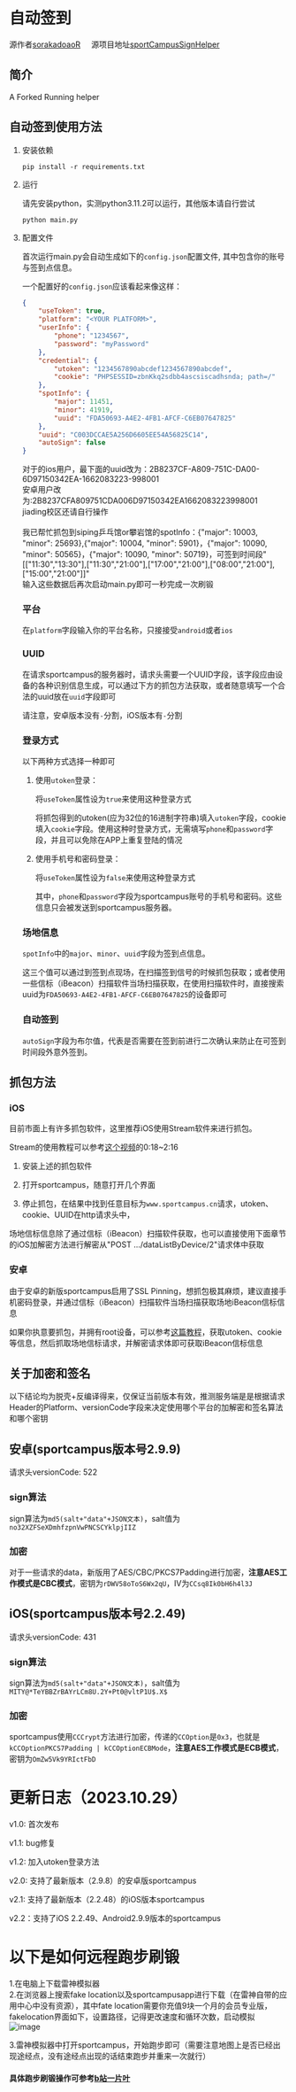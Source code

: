 # 自动签到
源作者[sorakadoaoR](https://github.com/sorakadoaoR)&nbsp;&nbsp;&nbsp;&nbsp; 源项目地址[sportCampusSignHelper](https://github.com/sorakadoaoR/sportCampusSignHelper)
## 简介
A Forked Running helper
## 自动签到使用方法

1. 安装依赖

    ```shell
    pip install -r requirements.txt
    ```

2. 运行

    请先安装python，实测python3.11.2可以运行，其他版本请自行尝试
    ```shell
    python main.py
    ```

3. 配置文件

    首次运行main.py会自动生成如下的`config.json`配置文件, 其中包含你的账号与签到点信息。

    一个配置好的`config.json`应该看起来像这样：

    ```JSON
    {
        "useToken": true,
        "platform": "<YOUR PLATFORM>",
        "userInfo": {
            "phone": "1234567",
            "password": "myPassword"
        },
        "credential": {
            "utoken": "1234567890abcdef1234567890abcdef",
            "cookie": "PHPSESSID=zbnKkq2sdbb4ascsiscadhsnda; path=/"
        },
        "spotInfo": {
            "major": 11451,
            "minor": 41919,
            "uuid": "FDA50693-A4E2-4FB1-AFCF-C6EB07647825"
        },
        "uuid": "C003DCCAE5A256D6605EE54A56825C14",
        "autoSign": false
    }
    ```
    对于的ios用户，最下面的uuid改为：2B8237CF-A809-751C-DA00-6D97150342EA-1662083223-998001<br>
   安卓用户改为:2B8237CFA809751CDA006D97150342EA1662083223998001<br>
   jiading校区还请自行操作<br><br>
   我已帮忙抓包到siping乒乓馆or攀岩馆的spotInfo：{"major": 10003,
        "minor": 25693},{"major": 10004,
        "minor": 5901}，{"major": 10090,
        "minor": 50565}，{"major": 10090,
        "minor": 50719}，可签到时间段"[[\"11:30\",\"13:30\"],[\"11:30\",\"21:00\"],[\"17:00\",\"21:00\"],[\"08:00\",\"21:00\"],[\"15:00\",\"21:00\"]]"<br>
        输入这些数据后再次启动main.py即可一秒完成一次刷锻
    ### 平台
    
    在`platform`字段输入你的平台名称，只接接受`android`或者`ios`

    ### UUID

    在请求sportcampus的服务器时，请求头需要一个UUID字段，该字段应由设备的各种识别信息生成，可以通过下方的抓包方法获取，或者随意填写一个合法的uuid放在`uuid`字段即可

    请注意，安卓版本没有`-`分割，iOS版本有`-`分割    

    ### 登录方式

    以下两种方式选择一种即可

    1. 使用`utoken`登录：

        将`useToken`属性设为`true`来使用这种登录方式
        
        将抓包得到的utoken(应为32位的16进制字符串)填入`utoken`字段，cookie填入`cookie`字段。使用这种时登录方式，无需填写`phone`和`password`字段，并且可以免除在APP上重复登陆的情况

    2. 使用手机号和密码登录：

        将`useToken`属性设为`false`来使用这种登录方式

        其中，`phone`和`password`字段为sportcampus账号的手机号和密码。这些信息只会被发送到sportcampus服务器。

    ### 场地信息

    `spotInfo`中的`major`、`minor`、`uuid`字段为签到点信息。
    
    这三个值可以通过到签到点现场，在扫描签到信号的时候抓包获取；或者使用一些信标（iBeacon）扫描软件当场扫描获取，在使用扫描软件时，直接搜索uuid为`FDA50693-A4E2-4FB1-AFCF-C6EB07647825`的设备即可

    ### 自动签到

    `autoSign`字段为布尔值，代表是否需要在签到前进行二次确认来防止在可签到时间段外意外签到。

## 抓包方法

### iOS

目前市面上有许多抓包软件，这里推荐iOS使用Stream软件来进行抓包。

Stream的使用教程可以参考[这个视频](https://www.bilibili.com/video/BV1Ea411g7Wq/?t=00m18s)的0:18~2:16

1. 安装上述的抓包软件

2. 打开sportcampus，随意打开几个界面

3. 停止抓包，在结果中找到任意目标为`www.sportcampus.cn`请求，utoken、cookie、UUID在http请求头中，

场地信标信息除了通过信标（iBeacon）扫描软件获取，也可以直接使用下面章节的iOS加解密方法进行解密从"POST .../dataListByDevice/2"请求体中获取

### 安卓

由于安卓的新版sportcampus启用了SSL Pinning，想抓包极其麻烦，建议直接手机密码登录，并通过信标（iBeacon）扫描软件当场扫描获取场地iBeacon信标信息

如果你执意要抓包，并拥有root设备，可以参考[这篇教程](https://blog.anzupop.com/posts/cracking-sportcampus/)，获取utoken、cookie等信息，然后抓取场地信标请求，并解密请求体即可获取iBeacon信标信息

## 关于加密和签名

以下结论均为脱壳+反编译得来，仅保证当前版本有效，推测服务端是是根据请求Header的Platform、versionCode字段来决定使用哪个平台的加解密和签名算法和哪个密钥

## 安卓(sportcampus版本号2.9.9)

请求头versionCode: 522

### sign算法

sign算法为`md5(salt+"data"+JSON文本)`，salt值为`no32XZFSeXDmhfzpnVwPNCSCYklpjIIZ`

### 加密

对于一些请求的data，新版用了AES/CBC/PKCS7Padding进行加密，**注意AES工作模式是CBC模式**，密钥为`rDWV58oToS6Wx2qU`，IV为`CCsq8Ik0bH6h4l3J`

## iOS(sportcampus版本号2.2.49)

请求头versionCode: 431

### sign算法

sign算法为`md5(salt+"data"+JSON文本)`，salt值为`MITY@*TeYBBZrBAYrLCm8U.2Y+Pt0@vltP1U$.X$`

### 加密

sportcampus使用`CCCrypt`方法进行加密，传递的`CCOption`是`0x3`，也就是`kCCOptionPKCS7Padding | kCCOptionECBMode`，**注意AES工作模式是ECB模式**，密钥为`OmZw5Vk9YRIctFbD`

# 更新日志（2023.10.29）

v1.0: 首次发布

v1.1: bug修复

v1.2: 加入utoken登录方法

v2.0: 支持了最新版本（2.9.8）的安卓版sportcampus

v2.1: 支持了最新版本（2.2.48）的iOS版本sportcampus

v2.2：支持了iOS 2.2.49、Android2.9.9版本的sportcampus

# 以下是如何远程跑步刷锻
1.在电脑上下载雷神模拟器 <br>
2.在浏览器上搜索fake location以及sportcampusapp进行下载（在雷神自带的应用中心中没有资源），其中fate location需要你充值9块一个月的会员专业版，
fakelocation界面如下，设置路径，记得更改速度和循环次数，启动模拟
![image](https://github.com/FAUST-BENCHOU/TJsportsCampusHelper/assets/126341483/12d26aa8-81a0-4745-9330-dad9d46143f9)

3.雷神模拟器中打开sportcampus，开始跑步即可（需要注意地图上是否已经出现途经点，没有途经点出现的话结束跑步并重来一次就行）<br>
#### 具体跑步刷锻操作可参考[b站一片叶](https://www.bilibili.com/video/BV1BX4y1G7u3/?spm_id_from=333.880.my_history.page.click&vd_source=2b5cff4a90d42367005014f1d6d11ec0)


